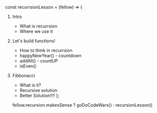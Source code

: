 const recurrsionLesson  =  (fellow) => {
1. Intro
    - What is recurrsion
    - Where we use it
2. Let's build functions!
    - How to think in recurrsion
    - happyNewYear() - countdown
    - addAll() - countUP
    - isEven()
3. Fibbonacci
    - What is it?
    - Recursive solution
    - Better Solution!!!! 
};

    fellow.recursion.makesSense ?  goDoCodeWars() : recursionLesson()